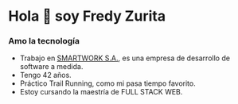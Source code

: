 # Hola 👋 soy Fredy Zurita

### Amo la tecnología

* Trabajo en [SMARTWORK S.A.](https://www.smartwork.com.ec/), es una empresa de desarrollo de software a medida.
* Tengo 42 años.
* Práctico Trail Running, como mi pasa tiempo favorito.
* Estoy cursando la maestría de FULL STACK WEB.

